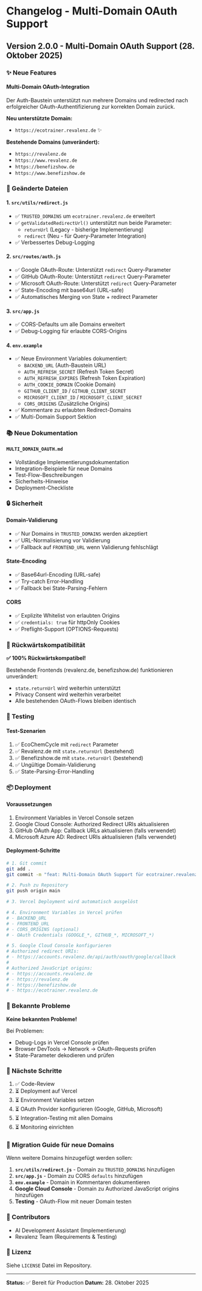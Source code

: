 # Changelog - Multi-Domain OAuth Support

## Version 2.0.0 - Multi-Domain OAuth Support (28. Oktober 2025)

### ✨ Neue Features

#### Multi-Domain OAuth-Integration
Der Auth-Baustein unterstützt nun mehrere Domains und redirected nach erfolgreicher OAuth-Authentifizierung zur korrekten Domain zurück.

**Neu unterstützte Domain:**
- `https://ecotrainer.revalenz.de` ✨

**Bestehende Domains (unverändert):**
- `https://revalenz.de`
- `https://www.revalenz.de`
- `https://benefizshow.de`
- `https://www.benefizshow.de`

### 🔧 Geänderte Dateien

#### 1. `src/utils/redirect.js`
- ✅ `TRUSTED_DOMAINS` um `ecotrainer.revalenz.de` erweitert
- ✅ `getValidatedRedirectUrl()` unterstützt nun beide Parameter:
  - `returnUrl` (Legacy - bisherige Implementierung)
  - `redirect` (Neu - für Query-Parameter Integration)
- ✅ Verbessertes Debug-Logging

#### 2. `src/routes/auth.js`
- ✅ Google OAuth-Route: Unterstützt `redirect` Query-Parameter
- ✅ GitHub OAuth-Route: Unterstützt `redirect` Query-Parameter
- ✅ Microsoft OAuth-Route: Unterstützt `redirect` Query-Parameter
- ✅ State-Encoding mit base64url (URL-safe)
- ✅ Automatisches Merging von State + redirect Parameter

#### 3. `src/app.js`
- ✅ CORS-Defaults um alle Domains erweitert
- ✅ Debug-Logging für erlaubte CORS-Origins

#### 4. `env.example`
- ✅ Neue Environment Variables dokumentiert:
  - `BACKEND_URL` (Auth-Baustein URL)
  - `AUTH_REFRESH_SECRET` (Refresh Token Secret)
  - `AUTH_REFRESH_EXPIRES` (Refresh Token Expiration)
  - `AUTH_COOKIE_DOMAIN` (Cookie Domain)
  - `GITHUB_CLIENT_ID` / `GITHUB_CLIENT_SECRET`
  - `MICROSOFT_CLIENT_ID` / `MICROSOFT_CLIENT_SECRET`
  - `CORS_ORIGINS` (Zusätzliche Origins)
- ✅ Kommentare zu erlaubten Redirect-Domains
- ✅ Multi-Domain Support Sektion

### 📚 Neue Dokumentation

#### `MULTI_DOMAIN_OAUTH.md`
- Vollständige Implementierungsdokumentation
- Integration-Beispiele für neue Domains
- Test-Flow-Beschreibungen
- Sicherheits-Hinweise
- Deployment-Checkliste

### 🔒 Sicherheit

#### Domain-Validierung
- ✅ Nur Domains in `TRUSTED_DOMAINS` werden akzeptiert
- ✅ URL-Normalisierung vor Validierung
- ✅ Fallback auf `FRONTEND_URL` wenn Validierung fehlschlägt

#### State-Encoding
- ✅ Base64url-Encoding (URL-safe)
- ✅ Try-catch Error-Handling
- ✅ Fallback bei State-Parsing-Fehlern

#### CORS
- ✅ Explizite Whitelist von erlaubten Origins
- ✅ `credentials: true` für httpOnly Cookies
- ✅ Preflight-Support (OPTIONS-Requests)

### 🔄 Rückwärtskompatibilität

**✅ 100% Rückwärtskompatibel!**

Bestehende Frontends (revalenz.de, benefizshow.de) funktionieren unverändert:
- `state.returnUrl` wird weiterhin unterstützt
- Privacy Consent wird weiterhin verarbeitet
- Alle bestehenden OAuth-Flows bleiben identisch

### 🧪 Testing

#### Test-Szenarien
1. ✅ EcoChemCycle mit `redirect` Parameter
2. ✅ Revalenz.de mit `state.returnUrl` (bestehend)
3. ✅ Benefizshow.de mit `state.returnUrl` (bestehend)
4. ✅ Ungültige Domain-Validierung
5. ✅ State-Parsing-Error-Handling

### 📦 Deployment

#### Voraussetzungen
1. Environment Variables in Vercel Console setzen
2. Google Cloud Console: Authorized Redirect URIs aktualisieren
3. GitHub OAuth App: Callback URLs aktualisieren (falls verwendet)
4. Microsoft Azure AD: Redirect URIs aktualisieren (falls verwendet)

#### Deployment-Schritte
```bash
# 1. Git commit
git add .
git commit -m "feat: Multi-Domain OAuth Support für ecotrainer.revalenz.de"

# 2. Push zu Repository
git push origin main

# 3. Vercel Deployment wird automatisch ausgelöst

# 4. Environment Variables in Vercel prüfen
# - BACKEND_URL
# - FRONTEND_URL
# - CORS_ORIGINS (optional)
# - OAuth Credentials (GOOGLE_*, GITHUB_*, MICROSOFT_*)

# 5. Google Cloud Console konfigurieren
# Authorized redirect URIs:
# - https://accounts.revalenz.de/api/auth/oauth/google/callback
# 
# Authorized JavaScript origins:
# - https://accounts.revalenz.de
# - https://revalenz.de
# - https://benefizshow.de
# - https://ecotrainer.revalenz.de
```

### 🐛 Bekannte Probleme

**Keine bekannten Probleme!**

Bei Problemen:
- Debug-Logs in Vercel Console prüfen
- Browser DevTools → Network → OAuth-Requests prüfen
- State-Parameter dekodieren und prüfen

### 🎯 Nächste Schritte

1. ✅ Code-Review
2. ⏳ Deployment auf Vercel
3. ⏳ Environment Variables setzen
4. ⏳ OAuth Provider konfigurieren (Google, GitHub, Microsoft)
5. ⏳ Integration-Testing mit allen Domains
6. ⏳ Monitoring einrichten

### 📝 Migration Guide für neue Domains

Wenn weitere Domains hinzugefügt werden sollen:

1. **`src/utils/redirect.js`** - Domain zu `TRUSTED_DOMAINS` hinzufügen
2. **`src/app.js`** - Domain zu CORS `defaults` hinzufügen
3. **`env.example`** - Domain in Kommentaren dokumentieren
4. **Google Cloud Console** - Domain zu Authorized JavaScript origins hinzufügen
5. **Testing** - OAuth-Flow mit neuer Domain testen

### 👥 Contributors

- AI Development Assistant (Implementierung)
- Revalenz Team (Requirements & Testing)

### 📄 Lizenz

Siehe `LICENSE` Datei im Repository.

---

**Status:** ✅ Bereit für Production
**Datum:** 28. Oktober 2025

